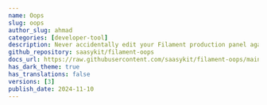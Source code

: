 ```yaml
---
name: Oops
slug: oops
author_slug: ahmad
categories: [developer-tool]
description: Never accidentally edit your Filament production panel again! Filament Oops displays a clear 'Production' warning, helping you avoid updating your production Filament panel by mistake.
github_repository: saasykit/filament-oops
docs_url: https://raw.githubusercontent.com/saasykit/filament-oops/main/README.md 
has_dark_theme: true
has_translations: false
versions: [3]
publish_date: 2024-11-10
---
```


